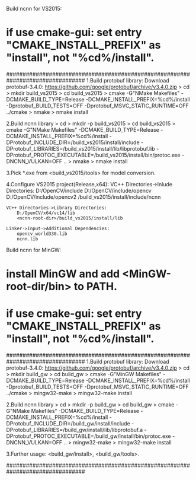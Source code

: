 Build ncnn for VS2015:
# if use cmake-gui: set entry "CMAKE_INSTALL_PREFIX" as "install", not "%cd%/install".
################################################################################
1.Build protobuf library:
    Download protobuf-3.4.0: https://github.com/google/protobuf/archive/v3.4.0.zip
    > cd <protobuf-root-dir>
    > mkdir build_vs2015
    > cd build_vs2015
    > cmake -G"NMake Makefiles" -DCMAKE_BUILD_TYPE=Release -DCMAKE_INSTALL_PREFIX=%cd%/install -Dprotobuf_BUILD_TESTS=OFF -Dprotobuf_MSVC_STATIC_RUNTIME=OFF ../cmake
    > nmake
    > nmake install

2.Build ncnn library
    > cd <ncnn-root-dir>
    > mkdir -p build_vs2015
    > cd build_vs2015
    > cmake -G"NMake Makefiles" -DCMAKE_BUILD_TYPE=Release -DCMAKE_INSTALL_PREFIX=%cd%/install -DProtobuf_INCLUDE_DIR=<protobuf-root-dir>/build_vs2015/install/include -DProtobuf_LIBRARIES=<protobuf-root-dir>/build_vs2015/install/lib/libprotobuf.lib -DProtobuf_PROTOC_EXECUTABLE=<protobuf-root-dir>/build_vs2015/install/bin/protoc.exe -DNCNN_VULKAN=OFF ..
    > nmake
    > nmake install

3.Pick *.exe from <build_vs2015/tools> for model conversion.

4.Configure VS2015 project(Release,x64):
    VC++ Directories->Inlude Directories:
        D:/OpenCV/include
        D:/OpenCV/include/opencv
        D:/OpenCV/include/opencv2
        <ncnn-root-dir>/build_vs2015/install/include/ncnn

    VC++ Directories->Library Directories:
        D:/OpenCV/x64/vc14/lib
        <ncnn-root-dir>/build_vs2015/install/lib

    Linker->Input->Additional Dependencies:
        opencv_world330.lib
        ncnn.lib


Build ncnn for MinGW:
# install MinGW and add <MinGW-root-dir/bin> to PATH.
# if use cmake-gui: set entry "CMAKE_INSTALL_PREFIX" as "install", not "%cd%/install".
################################################################################
1.Build protobuf library:
    Download protobuf-3.4.0: https://github.com/google/protobuf/archive/v3.4.0.zip
    > cd <protobuf-root-dir>
    > mkdir build_gw
    > cd build_gw
    > cmake -G"MinGW Makefiles" -DCMAKE_BUILD_TYPE=Release -DCMAKE_INSTALL_PREFIX=%cd%/install -Dprotobuf_BUILD_TESTS=OFF -Dprotobuf_MSVC_STATIC_RUNTIME=OFF ../cmake
    > mingw32-make
    > mingw32-make install

2.Build ncnn library
    > cd <ncnn-root-dir>
    > mkdir -p build_gw
    > cd build_gw
    > cmake -G"NMake Makefiles" -DCMAKE_BUILD_TYPE=Release -DCMAKE_INSTALL_PREFIX=%cd%/install -DProtobuf_INCLUDE_DIR=<protobuf-root-dir>/build_gw/install/include -DProtobuf_LIBRARIES=<protobuf-root-dir>/build_gw/install/lib/libprotobuf.a -DProtobuf_PROTOC_EXECUTABLE=<protobuf-root-dir>/build_gw/install/bin/protoc.exe -DNCNN_VULKAN=OFF ..
    > mingw32-make
    > mingw32-make install

3.Further usage: <build_gw/install>, <build_gw/tools>.


################################################################################
